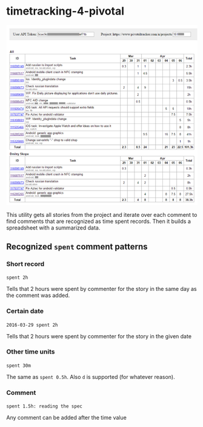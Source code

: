 # timetracking-4-pivotal

![Screenshot](docs/screenshot.png "screenshot")

This utility gets all stories from the project and iterate over each comment to find comments that are recognized as time spent records. Then it builds a spreadsheet with a summarized data.

## Recognized `spent` comment patterns

### Short record
`spent 2h`

Tells that 2 hours were spent by commenter for the story in the same day as the comment was added.

### Certain date
`2016-03-29 spent 2h`

Tells that 2 hours were spent by commenter for the story in the given date

### Other time units
`spent 30m`

The same as `spent 0.5h`. Also `d` is supported (for whatever reason).

### Comment
`spent 1.5h: reading the spec`

Any comment can be added after the time value